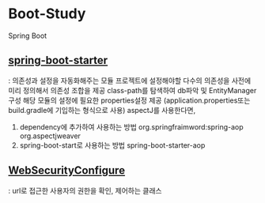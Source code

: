 # Boot-Study
Spring Boot 

## [spring-boot-starter](https://github.com/Min-SungJo/Boot-VS/blob/main/security/build.gradle)
: 의존성과 설정을 자동화해주는 모듈
프로젝트에 설정해야할 다수의 의존성을 사전에 미리 정의해서 의존성 조합을 제공
class-path를 탐색하여 db파악 및 EntityManager구성
해당 모듈의 설정에 필요한 properties설정 제공
(application.properties또는 build.gradle에 기입하는 형식으로 사용)
aspectJ를 사용한다면,
1. dependency에 추가하여 사용하는 방법
org.springfraimword:spring-aop
org.aspectjweaver
2. spring-boot-start로 사용하는 방법
spring-boot-starter-aop

## [WebSecurityConfigure](https://github.com/Min-SungJo/Boot-VS/blob/main/security/src/main/java/com/security/config/WebSecurityConfig.java)
: url로 접근한 사용자의 권한을 확인, 제어하는 클래스

